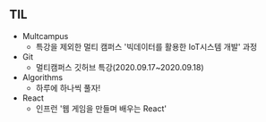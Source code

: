## TIL

* Multcampus
  * 특강을 제외한 멀티 캠퍼스 '빅데이터를 활용한 IoT시스템 개발' 과정
* Git
  * 멀티캠퍼스 깃허브 특강(2020.09.17~2020.09.18)
* Algorithms
  * 하루에 하나씩 풀자!
* React
  * 인프런 '웹 게임을 만들며 배우는 React'